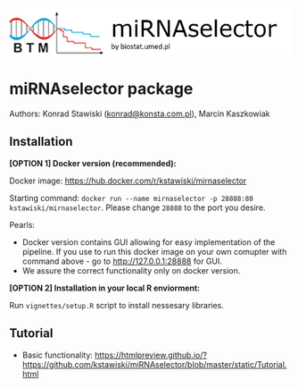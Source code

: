 ![](vignettes/logo.png)

# miRNAselector package

Authors: Konrad Stawiski (konrad@konsta.com.pl), Marcin Kaszkowiak

## Installation

**[OPTION 1] Docker version (recommended):**

Docker image: https://hub.docker.com/r/kstawiski/mirnaselector

Starting command: `docker run --name mirnaselector -p 28888:80 kstawiski/mirnaselector`. Please change `28888` to the port you desire.

Pearls:

- Docker version contains GUI allowing for easy implementation of the pipeline. If you use to run this docker image on your own comupter with command above - go to http://127.0.0.1:28888 for GUI.
- We assure the correct functionality only on docker version.

**[OPTION 2] Installation in your local R enviorment:**

Run `vignettes/setup.R` script to install nessesary libraries.

## Tutorial

- Basic functionality: https://htmlpreview.github.io/?https://github.com/kstawiski/miRNAselector/blob/master/static/Tutorial.html

